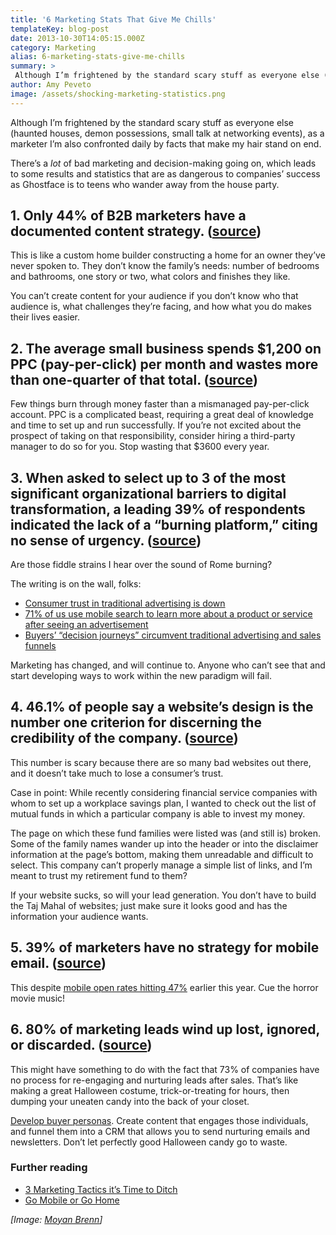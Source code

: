 ```yaml
---
title: '6 Marketing Stats That Give Me Chills'
templateKey: blog-post
date: 2013-10-30T14:05:15.000Z
category: Marketing
alias: 6-marketing-stats-give-me-chills
summary: > 
 Although I’m frightened by the standard scary stuff as everyone else (haunted houses, demon possessions, small talk at networking events), as a marketer I’m also confronted daily by facts that make my hair stand on end.
author: Amy Peveto
image: /assets/shocking-marketing-statistics.png
---
```


Although I’m frightened by the standard scary stuff as everyone else (haunted houses, demon possessions, small talk at networking events), as a marketer I’m also confronted daily by facts that make my hair stand on end.

There’s a _lot_ of bad marketing and decision-making going on, which leads to some results and statistics that are as dangerous to companies’ success as Ghostface is to teens who wander away from the house party.

**1\. Only 44% of B2B marketers have a documented content strategy. ([source](http://contentmarketinginstitute.com/2013/10/2014-b2b-content-marketing-research/))**
-------------------------------------------------------------------------------------------------------------------------------------------------------------------

This is like a custom home builder constructing a home for an owner they’ve never spoken to. They don’t know the family’s needs: number of bedrooms and bathrooms, one story or two, what colors and finishes they like.

You can’t create content for your audience if you don’t know who that audience is, what challenges they’re facing, and how what you do makes their lives easier.

**2\. The average small business spends $1,200 on PPC (pay-per-click) per month and wastes more than one-quarter of that total. ([source](http://www.wordstream.com/articles/free-advertising))**
-------------------------------------------------------------------------------------------------------------------------------------------------------------------------------------------------

Few things burn through money faster than a mismanaged pay-per-click account. PPC is a complicated beast, requiring a great deal of knowledge and time to set up and run successfully. If you’re not excited about the prospect of taking on that responsibility, consider hiring a third-party manager to do so for you. Stop wasting that $3600 every year.

**3\. When asked to select up to 3 of the most significant organizational barriers to digital transformation, a leading 39% of respondents indicated the lack of a “burning platform,” citing no sense of urgency. ([source](http://www.marketingcharts.com/online/27-of-global-execs-digital-transformation-already-a-matter-of-survival-37281/))**
----------------------------------------------------------------------------------------------------------------------------------------------------------------------------------------------------------------------------------------------------------------------------------------------------------------------------------------------------

Are those fiddle strains I hear over the sound of Rome burning?

The writing is on the wall, folks:

*   [Consumer trust in traditional advertising is down](/insights/sell-less-help-more)
*   [71% of us use mobile search to learn more about a product or service after seeing an advertisement](/insights/go-mobile-or-go-home)
*   [Buyers’ “decision journeys” circumvent traditional advertising and sales funnels](https://www.youtube.com/watch?v=EfRrD3we0Hg)

Marketing has changed, and will continue to. Anyone who can’t see that and start developing ways to work within the new paradigm will fail.

**4\. 46.1% of people say a website’s design is the number one criterion for discerning the credibility of the company. ([source](http://www.billiondollargraphics.com/infographics.html))**
--------------------------------------------------------------------------------------------------------------------------------------------------------------------------------------------

This number is scary because there are so many bad websites out there, and it doesn’t take much to lose a consumer’s trust.

Case in point: While recently considering financial service companies with whom to set up a workplace savings plan, I wanted to check out the list of mutual funds in which a particular company is able to invest my money.

The page on which these fund families were listed was (and still is) broken. Some of the family names wander up into the header or into the disclaimer information at the page’s bottom, making them unreadable and difficult to select. This company can’t properly manage a simple list of links, and I’m meant to trust my retirement fund to them?

If your website sucks, so will your lead generation. You don’t have to build the Taj Mahal of websites; just make sure it looks good and has the information your audience wants.

**5\. 39% of marketers have no strategy for mobile email. ([source](http://econsultancy.com/us/reports/email-census))**
-----------------------------------------------------------------------------------------------------------------------

This despite [mobile open rates hitting 47%](https://litmus.com/blog/mobile-opens-hit-record-high-of-47) earlier this year. Cue the horror movie music!

**6\. 80% of marketing leads wind up lost, ignored, or discarded. ([source](http://blog.marketo.com/2012/03/shocking-statistics-about-lost-marketing-leads.html))**
-------------------------------------------------------------------------------------------------------------------------------------------------------------------

This might have something to do with the fact that 73% of companies have no process for re-engaging and nurturing leads after sales. That’s like making a great Halloween costume, trick-or-treating for hours, then dumping your uneaten candy into the back of your closet.

[Develop buyer personas](/insights/better-targeting-through-buyer-personas). Create content that engages those individuals, and funnel them into a CRM that allows you to send nurturing emails and newsletters. Don’t let perfectly good Halloween candy go to waste.

### Further reading

*   [3 Marketing Tactics it’s Time to Ditch](/insights/3-marketing-tactics-it-s-time-ditch)
*   [Go Mobile or Go Home](/insights/go-mobile-or-go-home)

_\[Image: [Moyan Brenn](http://earthincolors.com/)\]_
